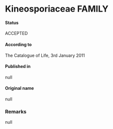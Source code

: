 Kineosporiaceae FAMILY
=======

#### Status
ACCEPTED

#### According to
The Catalogue of Life, 3rd January 2011

#### Published in
null

#### Original name
null

### Remarks
null